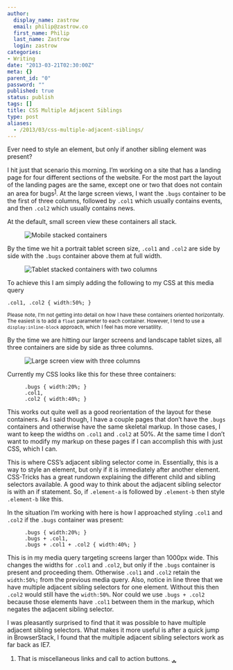 ```yaml
---
author:
  display_name: zastrow
  email: philip@zastrow.co
  first_name: Philip
  last_name: Zastrow
  login: zastrow
categories:
- Writing
date: "2013-03-21T02:30:00Z"
meta: {}
parent_id: "0"
password: ""
published: true
status: publish
tags: []
title: CSS Multiple Adjacent Siblings
type: post
aliases:
  - /2013/03/css-multiple-adjacent-siblings/
---
```

<p>Ever need to style an element, but only if another sibling element was present?</p>
<p>I hit just that scenario this morning. I’m working on a site that has a landing page for four different sections of the website. For the most part the layout of the landing pages are the same, except one or two that does not contain an area for bugs<sup id="fnref:1"><a href="#fn:1" class="footnote">1</a></sup>. At the large screen views, I want the <code class="highlighter-rouge">.bugs</code> container to be the first of three columns, followed by <code class="highlighter-rouge">.col1</code> which usually contains events, and then <code class="highlighter-rouge">.col2</code> which usually contains news.</p>
<p>At the default, small screen view these containers all stack.</p>
<figure class="no">
<img src="/assets/2013/03/sample1.png" alt="Mobile stacked containers" /><br />
</figure>
<p>By the time we hit a portrait tablet screen size, <code class="highlighter-rouge">.col1</code> and <code class="highlighter-rouge">.col2</code> are side by side with the <code class="highlighter-rouge">.bugs</code> container above them at full width.</p>
<figure class="no">
<img src="/assets/2013/03/sample2.png" alt="Tablet stacked containers with two columns" /><br />
</figure>
<p>To achieve this I am simply adding the following to my CSS at this media query</p>
<div class="highlighter-rouge">
<pre class="highlight"><code>.col1, .col2 { width:50%; }
</code></pre>
</div>
<p><small>Please note, I’m not getting into detail on how I have these containers oriented horizontally. The easiest is to add a <code class="highlighter-rouge">float</code> parameter to each container. However, I tend to use a <code class="highlighter-rouge">display:inline-block</code> approach, which I feel has more versatility.</small></p>
<p>By the time we are hitting our larger screens and landscape tablet sizes, all three containers are side by side as three columns.</p>
<figure class="no">
<img src="/assets/2013/03/sample3.png" alt="Large screen view with three columns" /><br />
</figure>
<p>Currently my CSS looks like this for these three containers:</p>
<figure class="highlight">
<div class="language-css highlighter-rouge">
<pre class="highlight"><code><span class="nc">.bugs</span> <span class="p">{</span> <span class="nl">width</span><span class="p">:</span><span class="m">20%</span><span class="p">;</span> <span class="p">}</span>
<span class="nc">.col1</span><span class="o">,</span>
<span class="nc">.col2</span> <span class="p">{</span> <span class="nl">width</span><span class="p">:</span><span class="m">40%</span><span class="p">;</span> <span class="p">}</span></code></pre>
</p></div>
</figure>
<p>This works out quite well as a good reorientation of the layout for these containers. As I said though, I have a couple pages that don’t have the <code class="highlighter-rouge">.bugs</code> containers and otherwise have the same skeletal markup. In those cases, I want to keep the widths on <code class="highlighter-rouge">.col1</code> and <code class="highlighter-rouge">.col2</code> at 50%. At the same time I don’t want to modify my markup on these pages if I can accomplish this with just CSS, which I can.</p>
<p>This is where CSS’s adjacent sibling selector come in. Essentially, this is a way to style an element, but only if it is immediately after another element. CSS-Tricks has a great rundown explaining the different child and sibling selectors available. A good way to think about the adjacent sibling selector is with an if statement. So, if <code class="highlighter-rouge">.element-a</code> is followed by <code class="highlighter-rouge">.element-b</code> then style <code class="highlighter-rouge">.element-b</code> like this.</p>
<p>In the situation I’m working with here is how I approached styling <code class="highlighter-rouge">.col1</code> and <code class="highlighter-rouge">.col2</code> if the <code class="highlighter-rouge">.bugs</code> container was present:</p>
<figure class="highlight">
<div class="language-css highlighter-rouge">
<pre class="highlight"><code><span class="nc">.bugs</span> <span class="p">{</span> <span class="nl">width</span><span class="p">:</span><span class="m">20%</span><span class="p">;</span> <span class="p">}</span>
<span class="nc">.bugs</span> <span class="o">+</span> <span class="nc">.col1</span><span class="o">,</span>
<span class="nc">.bugs</span> <span class="o">+</span> <span class="nc">.col1</span> <span class="o">+</span> <span class="nc">.col2</span> <span class="p">{</span> <span class="nl">width</span><span class="p">:</span><span class="m">40%</span><span class="p">;</span> <span class="p">}</span></code></pre>
</p></div>
</figure>
<p>This is in my media query targeting screens larger than 1000px wide. This changes the widths for <code class="highlighter-rouge">.col1</code> and <code class="highlighter-rouge">.col2</code>, but only if the <code class="highlighter-rouge">.bugs</code> container is present and proceeding them. Otherwise <code class="highlighter-rouge">.col1</code> and <code class="highlighter-rouge">.col2</code> retain the <code class="highlighter-rouge">width:50%;</code> from the previous media query. Also, notice in line three that we have multiple adjacent sibling selectors for one element. Without this then <code class="highlighter-rouge">.col2</code> would still have the <code class="highlighter-rouge">width:50%</code>. Nor could we use <code class="highlighter-rouge">.bugs + .col2</code> because those elements have <code class="highlighter-rouge">.col1</code> between them in the markup, which negates the adjacent sibling selector.</p>
<p>I was pleasantly surprised to find that it was possible to have multiple adjacent sibling selectors. What makes it more useful is after a quick jump in BrowserStack, I found that the multiple adjacent sibling selectors work as far back as IE7.</p>
<div class="footnotes">
<ol>
<li id="fn:1">
<p>That is miscellaneous links and call to action buttons.&nbsp;<a href="#fnref:1" class="reversefootnote">&#129173;</a></p>
</li>
</ol>
</div>
